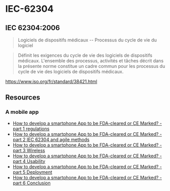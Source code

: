 # IEC-62304

## IEC 62304:2006
> Logiciels de dispositifs médicaux -- Processus du cycle de vie du logiciel

> Définit les exigences du cycle de vie des logiciels de dispositifs médicaux. L'ensemble des processus, activités et tâches décrit dans la présente norme constitue un cadre commun pour les processus du cycle de vie des logiciels de dispositifs médicaux. 

https://www.iso.org/fr/standard/38421.html

## Resources

### A mobile app

- [How to develop a smartphone App to be FDA-cleared or CE Marked? - part 1 regulations](http://blog.cm-dm.com/post/2013/11/08/How-to-develop-a-smartphone-App-to-be-FDA-cleared-or-CE-Marked-part-1)
- [How to develop a smartphone App to be FDA-cleared or CE Marked? - part 2 IEC 62304 and agile methods](http://blog.cm-dm.com/post/2013/12/03/How-to-develop-a-smartphone-App-to-be-FDA-cleared-or-CE-Marked-part-2-IEC-62304-and-agile-methods)
- [How to develop a smartphone App to be FDA-cleared or CE Marked? - part 3 Wireless](http://blog.cm-dm.com/post/2013/11/22/How-to-develop-a-smartphone-App-to-be-FDA-cleared-or-CE-Marked-part-3-Wireless)
- [How to develop a smartphone App to be FDA-cleared or CE Marked? - part 4 Usability](http://blog.cm-dm.com/post/2013/11/29/How-to-develop-a-smartphone-App-to-be-FDA-cleared-or-CE-Marked-part-4-Usability)
- [How to develop a smartphone App to be FDA-cleared or CE Marked? - part 5 Deployment](http://blog.cm-dm.com/post/2014/01/31/How-to-develop-a-smartphone-App-to-be-FDA-cleared-or-CE-Marked-part-5-Deployment)
- [How to develop a smartphone App to be FDA-cleared or CE Marked? - part 6 Conclusion](http://blog.cm-dm.com/post/2014/02/14/How-to-develop-a-smartphone-App-to-be-FDA-cleared-or-CE-Marked-part-6-Conclusion)
